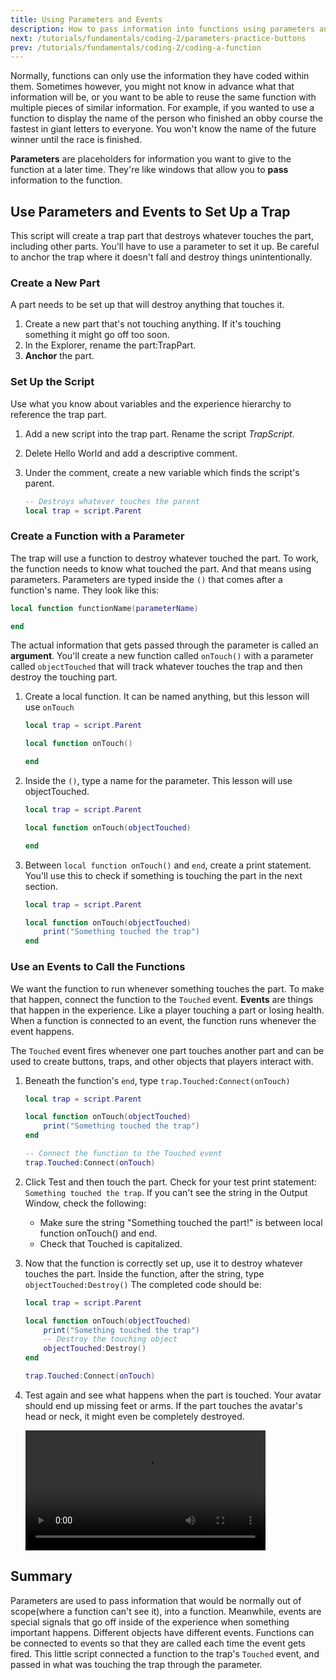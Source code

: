 ```yaml
---
title: Using Parameters and Events
description: How to pass information into functions using parameters and arguments. Also covers connecting functions to events.
next: /tutorials/fundamentals/coding-2/parameters-practice-buttons
prev: /tutorials/fundamentals/coding-2/coding-a-function
---
```


Normally, functions can only use the information they have coded within them. Sometimes however, you might not know in advance what that information will be, or you want to be able to reuse the same function with multiple pieces of similar information. For example, if you wanted to use a function to display the name of the person who finished an obby course the fastest in giant letters to everyone. You won't know the name of the future winner until the race is finished.

**Parameters** are placeholders for information you want to give to the function at a later time. They're like windows that allow you to **pass** information to the function.

## Use Parameters and Events to Set Up a Trap

This script will create a trap part that destroys whatever touches the part, including other parts. You'll have to use a parameter to set it up. Be careful to anchor the trap where it doesn't fall and destroy things unintentionally.

### Create a New Part

A part needs to be set up that will destroy anything that touches it.

1. Create a new part that's not touching anything. If it's touching something it might go off too soon.
2. In the Explorer, rename the part:TrapPart.
3. **Anchor** the part.

### Set Up the Script

Use what you know about variables and the experience hierarchy to reference the trap part.

1. Add a new script into the trap part. Rename the script _TrapScript_.
2. Delete Hello World and add a descriptive comment.
3. Under the comment, create a new variable which finds the script's parent.

   ```lua
   -- Destroys whatever touches the parent
   local trap = script.Parent

   ```

### Create a Function with a Parameter

The trap will use a function to destroy whatever touched the part. To work, the function needs to know what touched the part. And that means using parameters. Parameters are typed inside the `()` that comes after a function's name. They look like this:

```lua
local function functionName(parameterName)

end
```

The actual information that gets passed through the parameter is called an **argument**. You'll create a new function called `onTouch()` with a parameter called `objectTouched` that will track whatever touches the trap and then destroy the touching part.

1. Create a local function. It can be named anything, but this lesson will use `onTouch`

   ```lua
   local trap = script.Parent

   local function onTouch()

   end
   ```

2. Inside the `()`, type a name for the parameter. This lesson will use objectTouched.

   ```lua
   local trap = script.Parent

   local function onTouch(objectTouched)

   end
   ```

3. Between `local function onTouch()` and `end`, create a print statement. You'll use this to check if something is touching the part in the next section.

   ```lua
   local trap = script.Parent

   local function onTouch(objectTouched)
       print("Something touched the trap")
   end
   ```

### Use an Events to Call the Functions

We want the function to run whenever something touches the part. To make that happen, connect the function to the `Touched` event. **Events** are things that happen in the experience. Like a player touching a part or losing health. When a function is connected to an event, the function runs whenever the event happens.

The `Touched` event fires whenever one part touches another part and can be used to create buttons, traps, and other objects that players interact with.

1. Beneath the function's `end`, type `trap.Touched:Connect(onTouch)`

   ```lua
   local trap = script.Parent

   local function onTouch(objectTouched)
       print("Something touched the trap")
   end

   -- Connect the function to the Touched event
   trap.Touched:Connect(onTouch)
   ```

2. Click Test and then touch the part. Check for your test print statement: `Something touched the trap`. If you can't see the string in the Output Window, check the following:

   - Make sure the string "Something touched the part!" is between local function onTouch() and end.
   - Check that Touched is capitalized.

3. Now that the function is correctly set up, use it to destroy whatever touches the part. Inside the function, after the string, type `objectTouched:Destroy()` The completed code should be:

   ```lua
   local trap = script.Parent

   local function onTouch(objectTouched)
       print("Something touched the trap")
       -- Destroy the touching object
       objectTouched:Destroy()
   end

   trap.Touched:Connect(onTouch)
   ```

4. Test again and see what happens when the part is touched. Your avatar should end up missing feet or arms. If the part touches the avatar's head or neck, it might even be completely destroyed.

   <video controls src="../../../assets/education/coding-2/parameters-and-events_trap.mp4" width="80%"></video>

## Summary

Parameters are used to pass information that would be normally out of scope(where a function can't see it), into a function. Meanwhile, events are special signals that go off inside of the experience when something important happens. Different objects have different events. Functions can be connected to events so that they are called each time the event gets fired. This little script connected a function to the trap's `Touched` event, and passed in what was touching the trap through the parameter.
